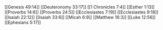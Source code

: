 [[Genesis 49:14]]
[[Deuteronomy 33:17]]
[[1 Chronicles 7:4]]
[[Esther 1:13]]
[[Proverbs 14:8]]
[[Proverbs 24:5]]
[[Ecclesiastes 7:19]]
[[Ecclesiastes 9:18]]
[[Isaiah 22:12]]
[[Isaiah 33:6]]
[[Micah 6:9]]
[[Matthew 16:3]]
[[Luke 12:56]]
[[Ephesians 5:17]]
